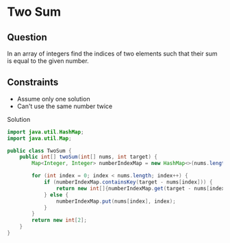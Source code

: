 # Two Sum

## Question

In an array of integers find the indices of two elements such that their sum is equal to the given number.

## Constraints

* Assume only one solution
* Can't use the same number twice

Solution

```java
import java.util.HashMap;
import java.util.Map;

public class TwoSum {
    public int[] twoSum(int[] nums, int target) {
        Map<Integer, Integer> numberIndexMap = new HashMap<>(nums.length);

        for (int index = 0; index < nums.length; index++) {
            if (numberIndexMap.containsKey(target - nums[index])) {
                return new int[]{numberIndexMap.get(target - nums[index]), index};
            } else {
                numberIndexMap.put(nums[index], index);
            }
        }
        return new int[2];
    }
}
```